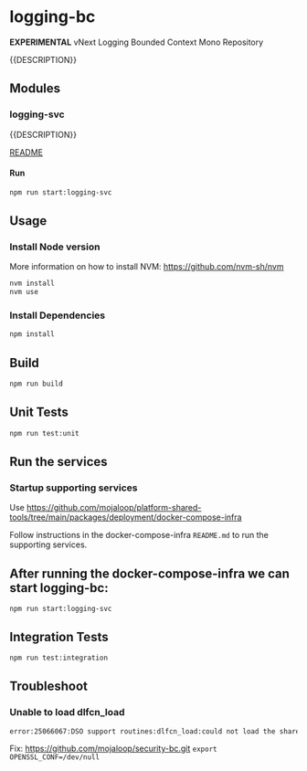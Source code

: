 # logging-bc

**EXPERIMENTAL** vNext Logging Bounded Context Mono Repository

{{DESCRIPTION}}

## Modules

### logging-svc

{{DESCRIPTION}}

[README](./modules/logging-svc/README.md)

#### Run

```bash
npm run start:logging-svc
```

## Usage

### Install Node version

More information on how to install NVM: https://github.com/nvm-sh/nvm

```bash
nvm install
nvm use
```

### Install Dependencies

```bash
npm install
```

## Build

```bash
npm run build
```

## Unit Tests

```bash
npm run test:unit
```

## Run the services 

### Startup supporting services

Use https://github.com/mojaloop/platform-shared-tools/tree/main/packages/deployment/docker-compose-infra

Follow instructions in the docker-compose-infra `README.md` to run the supporting services.  


## After running the docker-compose-infra we can start logging-bc:
```shell
npm run start:logging-svc
```

## Integration Tests
```bash
npm run test:integration
```

## Troubleshoot 

### Unable to load dlfcn_load
```bash
error:25066067:DSO support routines:dlfcn_load:could not load the shared library
```
Fix: https://github.com/mojaloop/security-bc.git  `export OPENSSL_CONF=/dev/null`

